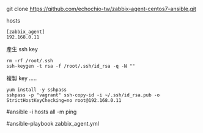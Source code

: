 git clone https://github.com/echochio-tw/zabbix-agent-centos7-ansible.git

hosts
```
[zabbix_agent]
192.168.0.11
```

產生 ssh key
```
rm -rf /root/.ssh
ssh-keygen -t rsa -f /root/.ssh/id_rsa -q -N ""
```
複製 key .....
```
yum install -y sshpass
sshpass -p "vagrant" ssh-copy-id -i ~/.ssh/id_rsa.pub -o StrictHostKeyChecking=no root@192.168.0.11
```

#ansible -i hosts all -m ping

#ansible-playbook zabbix_agent.yml




